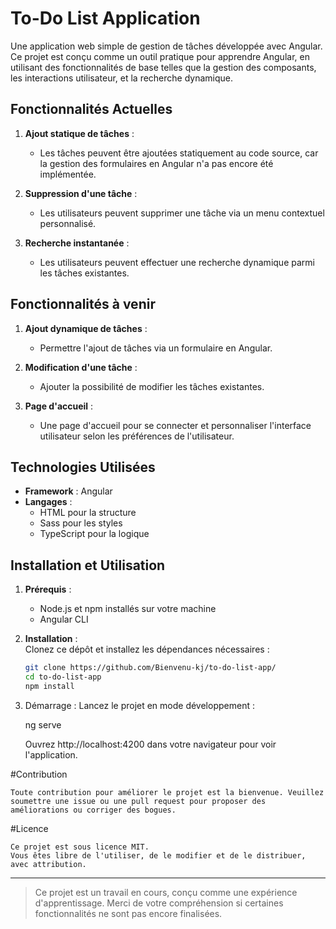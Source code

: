 # To-Do List Application  

Une application web simple de gestion de tâches développée avec Angular.  
Ce projet est conçu comme un outil pratique pour apprendre Angular, en utilisant des fonctionnalités de base telles que la gestion des composants, les interactions utilisateur, et la recherche dynamique.  

## Fonctionnalités Actuelles  

1. **Ajout statique de tâches** :  
   - Les tâches peuvent être ajoutées statiquement au code source, car la gestion des formulaires en Angular n'a pas encore été implémentée.  

2. **Suppression d'une tâche** :  
   - Les utilisateurs peuvent supprimer une tâche via un menu contextuel personnalisé.  

3. **Recherche instantanée** :  
   - Les utilisateurs peuvent effectuer une recherche dynamique parmi les tâches existantes.  

## Fonctionnalités à venir  

1. **Ajout dynamique de tâches** :  
   - Permettre l'ajout de tâches via un formulaire en Angular.  

2. **Modification d'une tâche** :  
   - Ajouter la possibilité de modifier les tâches existantes.  

3. **Page d'accueil** :  
   - Une page d'accueil pour se connecter et personnaliser l'interface utilisateur selon les préférences de l'utilisateur.  

## Technologies Utilisées  

- **Framework** : Angular  
- **Langages** :  
  - HTML pour la structure  
  - Sass pour les styles  
  - TypeScript pour la logique  

## Installation et Utilisation  

1. **Prérequis** :  
   - Node.js et npm installés sur votre machine  
   - Angular CLI  

2. **Installation** :  
   Clonez ce dépôt et installez les dépendances nécessaires :  
   ```bash
   git clone https://github.com/Bienvenu-kj/to-do-list-app/  
   cd to-do-list-app  
   npm install

3. Démarrage :
    Lancez le projet en mode développement :

    ng serve

    Ouvrez http://localhost:4200 dans votre navigateur pour voir l'application.



#Contribution

    Toute contribution pour améliorer le projet est la bienvenue. Veuillez soumettre une issue ou une pull request pour proposer des améliorations ou corriger des bogues.

#Licence

    Ce projet est sous licence MIT.
    Vous êtes libre de l'utiliser, de le modifier et de le distribuer, avec attribution.


---

> Ce projet est un travail en cours, conçu comme une expérience d'apprentissage. Merci de votre compréhension si certaines fonctionnalités ne sont pas encore finalisées.

